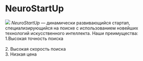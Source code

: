 # NeuroStartUp
![](https://netology-code.github.io/git-homeworks/introduction/assets/logo.png)
*NeuroStartUp* — динамически развивающийся стартап, специализирующийся на поиске с использованием новейших технологий искусственного интеллекта.
Наши преимущества:
<br>1.Высокая точность поиска  
<br>2. Высокая скорость поиска 
<br>3. Низкая цена
